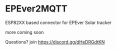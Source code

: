 # EPEver2MQTT
ESP82XX based connector for EPEver Solar tracker


more coming soon


Questions? join https://discord.gg/dHeDRGdtKN
